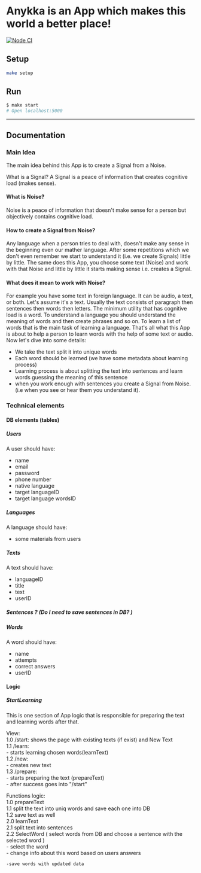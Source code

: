 # Anykka is an App which makes this world a better place!

[![Node CI](https://github.com/hexlet-boilerplates/fastify-nodejs-application/workflows/Node%20CI/badge.svg)](https://github.com/hexlet-boilerplates/fastify-nodejs-application/actions)

## Setup

```bash
make setup
```

## Run

```bash
$ make start
# Open localhost:5000
```

---

## Documentation

### Main Idea
The main idea behind this App is to create a Signal from a Noise.

What is a Signal?
A Signal is a peace of information that creates cognitive load (makes sense).


#### What is Noise?
Noise is a peace of information that doesn't make sense for a person but objectively contains cognitive load.

#### How to create a Signal from Noise?
Any language when a person tries to deal with, doesn't make any sense in the beginning even our mather language. After some repetitions which we don't even remember we start to understand it (i.e. we create Signals) little by little.
The same does this App, you choose some text (Noise) and work with that Noise and little by little it starts making sense i.e. creates a Signal.

#### What does it mean to work with Noise?
For example you have some text in foreign language. It can be audio, a text, or both. Let's assume it's a text. Usually the text consists of paragraph then sentences then words then letters. The minimum utility that has cognitive load is a word. To understand a language you should understand the meaning of words and then create phrases and so on.
To learn a list of words that is the main task of learning a language. That's all what this App is about to help a person to learn words with the help of some text or audio.
Now let's dive into some details: 
- We take the text split it into unique words 
- Each word should be learned (we have some metadata about learning process)
- Learning process is about splitting the text into sentences and learn words guessing the meaning of this sentence
- when you work enough with sentences you create a Signal from Noise. (i.e when you see or hear them you understand it).

### Technical elements

#### DB elements (tables)
##### Users
A user should have:
- name
- email
- password
- phone number
- native language
- target languageID
- target language wordsID
##### Languages
A language should have:
- some materials from users

##### Texts
A text should have:
- languageID 
- title
- text
- userID

##### Sentences ? (Do I need to save sentences in DB? )
##### Words
A word should have: 
- name
- attempts 
- correct answers
- userID

#### Logic 

##### StartLearning
This is one section of App logic that is responsible for preparing the text and learning words after that.

View:  
    1.0 /start: shows the page with existing texts (if exist) and New Text  
        1.1 /learn:  
            - starts learning chosen words(learnText)  
        1.2 /new:  
            - creates new text   
        1.3 /prepare:  
            - starts preparing the text (prepareText)  
            - after success goes into "/start"  

Functions logic:  
    1.0 prepareText  
        1.1 split the text into uniq words and save each one into DB  
        1.2 save text as well  
    2.0 learnText  
        2.1 split text into sentences  
        2.2 SelectWord ( select words from DB and choose a sentence with the selected word )  
            - select the word  
            - change info about this word based on users answers  
            
    -save words with updated data